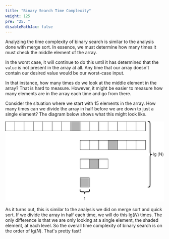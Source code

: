 ```yaml
---
title: "Binary Search Time Complexity"
weight: 125
pre: "25. "
disableMathJax: false
---
```


Analyzing the time complexity of binary search is similar to the analysis done with merge sort. In essence, we must determine how many times it must check the middle element of the array. 

In the worst case, it will continue to do this until it has determined that the `value` is not present in the array at all. Any time that our array doesn't contain our desired value would be our worst-case input. 

In that instance, how many times do we look at the middle element in the array? That is hard to measure. However, it might be easier to measure how many elements are in the array each time and go from there. 

Consider the situation where we start with 15 elements in the array. How many times can we divide the array in half before we are down to just a single element? The diagram below shows what this might look like.

![Binary Search Time Complexity](/images/7/7.25.binarytime.png)
 
As it turns out, this is similar to the analysis we did on merge sort and quick sort. If we divide the array in half each time, we will do this $\text{lg}(N)$ times. The only difference is that we are only looking at a single element, the shaded element, at each level. So the overall time complexity of binary search is on the order of $\text{lg}(N)$. That's pretty fast!
